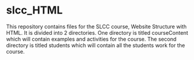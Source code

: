 # slcc_HTML
This repository contains files for the SLCC course, Website Structure with HTML. It is divided into 2 directories.  One directory is titled courseContent which will contain examples and activities for the course.  The second directory is titled students which will contain all the students work for the course.   
